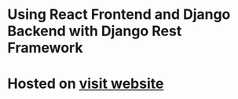 #  Using React Frontend and Django Backend with Django Rest Framework

# Hosted on [visit website](https://merocafe.ga)
